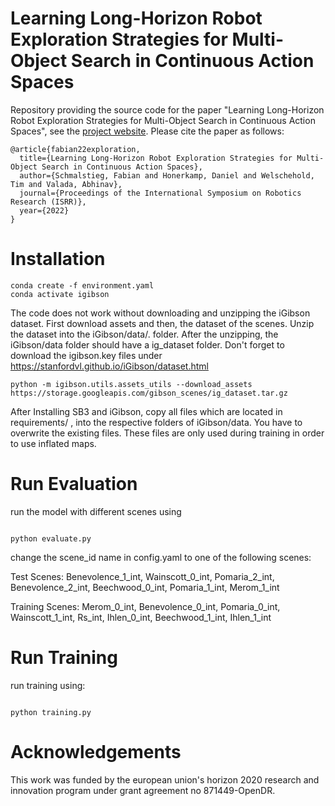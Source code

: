 # Learning Long-Horizon Robot Exploration Strategies for Multi-Object Search in Continuous Action Spaces

Repository providing the source code for the paper "Learning Long-Horizon Robot Exploration Strategies for Multi-Object Search in Continuous Action Spaces", see the [project website](http://multi-object-search.cs.uni-freiburg.de). Please cite the paper as follows:

    @article{fabian22exploration,
	  title={Learning Long-Horizon Robot Exploration Strategies for Multi-Object Search in Continuous Action Spaces},
	  author={Schmalstieg, Fabian and Honerkamp, Daniel and Welschehold, Tim and Valada, Abhinav},
	  journal={Proceedings of the International Symposium on Robotics Research (ISRR)},
	  year={2022}
    }
  
    
# Installation

```
conda create -f environment.yaml
conda activate igibson
```

The code does not work without downloading and unzipping the iGibson dataset.
First download assets and then, the dataset of the scenes. 
Unzip the dataset into the iGibson/data/. folder. After the unzipping, the iGibson/data folder should have a ig_dataset folder.
Don't forget to download the igibson.key files under https://stanfordvl.github.io/iGibson/dataset.html
 
```
python -m igibson.utils.assets_utils --download_assets
https://storage.googleapis.com/gibson_scenes/ig_dataset.tar.gz
```

After Installing SB3 and iGibson, copy all files which are located in requirements/ , into the respective folders of iGibson/data. You have to overwrite the existing files. 
These files are only used during training in order to use inflated maps.


# Run Evaluation

run the model with different scenes using 

```

python evaluate.py

```

change the scene_id name in config.yaml to one of the following scenes:

Test Scenes:
Benevolence_1_int, Wainscott_0_int, Pomaria_2_int, Benevolence_2_int, Beechwood_0_int, Pomaria_1_int, Merom_1_int

Training Scenes:
Merom_0_int, Benevolence_0_int, Pomaria_0_int, Wainscott_1_int, Rs_int, Ihlen_0_int, Beechwood_1_int, Ihlen_1_int

# Run Training

run training using:

```

python training.py

```


# Acknowledgements

This work was funded by the european union's horizon 2020 research and innovation program under grant agreement no 871449-OpenDR.
